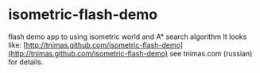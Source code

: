 isometric-flash-demo
====================
flash demo app to using isometric world and  A* search algorithm
It looks like: [http://tnimas.github.com/isometric-flash-demo](http://tnimas.github.com/isometric-flash-demo)
see tnimas.com (russian) for details.